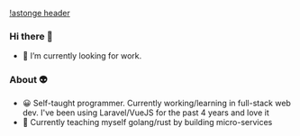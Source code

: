[!astonge header](https://github-readme-stats.vercel.app/api/?username=astonge&theme=dracula)

### Hi there 👋
- 🔭 I’m currently looking for work.

### About 👽
- 😀 Self-taught programmer. Currently working/learning in full-stack web dev. I've been using Laravel/VueJS for the past 4 years and love it
- 🚧 Currently teaching myself golang/rust by building micro-services

